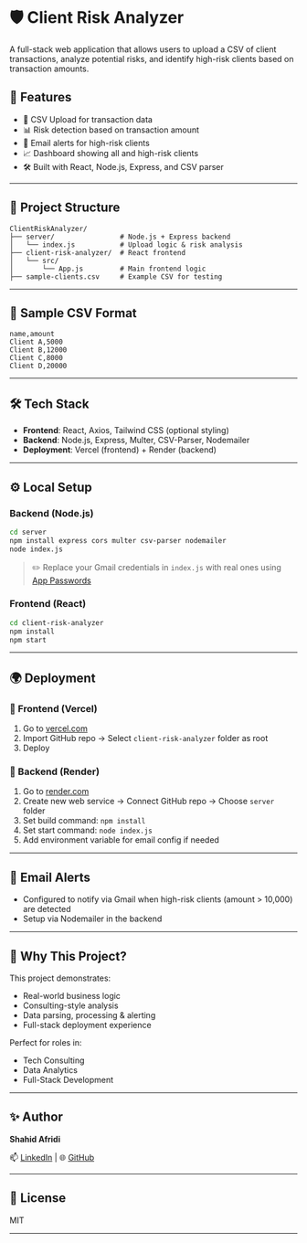 # 🛡️ Client Risk Analyzer

A full-stack web application that allows users to upload a CSV of client transactions, analyze potential risks, and identify high-risk clients based on transaction amounts.

## 🚀 Features

- 📁 CSV Upload for transaction data
- 📊 Risk detection based on transaction amount
- 📧 Email alerts for high-risk clients
- 📈 Dashboard showing all and high-risk clients
- 🛠️ Built with React, Node.js, Express, and CSV parser

---

## 📂 Project Structure

```
ClientRiskAnalyzer/
├── server/                # Node.js + Express backend
│   └── index.js           # Upload logic & risk analysis
├── client-risk-analyzer/  # React frontend
│   └── src/
│       └── App.js         # Main frontend logic
├── sample-clients.csv     # Example CSV for testing
```

---

## 🧪 Sample CSV Format
```
name,amount
Client A,5000
Client B,12000
Client C,8000
Client D,20000
```

---

## 🛠 Tech Stack

- **Frontend**: React, Axios, Tailwind CSS (optional styling)
- **Backend**: Node.js, Express, Multer, CSV-Parser, Nodemailer
- **Deployment**: Vercel (frontend) + Render (backend)

---

## ⚙️ Local Setup

### Backend (Node.js)
```bash
cd server
npm install express cors multer csv-parser nodemailer
node index.js
```

> ✏️ Replace your Gmail credentials in `index.js` with real ones using [App Passwords](https://support.google.com/accounts/answer/185833)

### Frontend (React)
```bash
cd client-risk-analyzer
npm install
npm start
```

---

## 🌍 Deployment

### 🔹 Frontend (Vercel)
1. Go to [vercel.com](https://vercel.com)
2. Import GitHub repo → Select `client-risk-analyzer` folder as root
3. Deploy

### 🔹 Backend (Render)
1. Go to [render.com](https://render.com)
2. Create new web service → Connect GitHub repo → Choose `server` folder
3. Set build command: `npm install`
4. Set start command: `node index.js`
5. Add environment variable for email config if needed

---

## 📧 Email Alerts
- Configured to notify via Gmail when high-risk clients (amount > 10,000) are detected
- Setup via Nodemailer in the backend

---

## 🎯 Why This Project?
This project demonstrates:
- Real-world business logic
- Consulting-style analysis
- Data parsing, processing & alerting
- Full-stack deployment experience

Perfect for roles in:
- Tech Consulting
- Data Analytics
- Full-Stack Development

---

## ✨ Author
**Shahid Afridi**

📫 [LinkedIn](https://www.linkedin.com/in/your-link)  |  🌐 [GitHub](https://github.com/code-with-shahid)

---

## 📝 License
MIT

---

